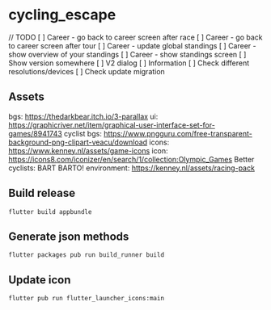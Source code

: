 # cycling_escape

// TODO
[ ] Career - go back to career screen after race
[ ] Career - go back to career screen after tour
[ ] Career - update global standings
[ ] Career - show overview of your standings
[ ] Career - show standings screen
[ ] Show version somewhere
[ ] V2 dialog
[ ] Information
[ ] Check different resolutions/devices
[ ] Check update migration

## Assets

bgs: https://thedarkbear.itch.io/3-parallax
ui: https://graphicriver.net/item/graphical-user-interface-set-for-games/8941743
cyclist bgs: https://www.pngguru.com/free-transparent-background-png-clipart-veacu/download
icons: https://www.kenney.nl/assets/game-icons
icon: https://icons8.com/iconizer/en/search/1/collection:Olympic_Games
Better cyclists: BART BARTO!
environment: https://kenney.nl/assets/racing-pack

## Build release

```
flutter build appbundle
```

## Generate json methods

```
flutter packages pub run build_runner build
```

## Update icon

```
flutter pub run flutter_launcher_icons:main
```
